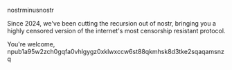 nostrminusnostr

Since 2024, we've been cutting the recursion out of nostr, bringing you a highly censored version of the internet's most censorship resistant protocol.

You're welcome,
npub1a95w2zch0gqfa0vhlgygz0xklwxccw6st88qkmhsk8d3tke2sqaqamsnzq